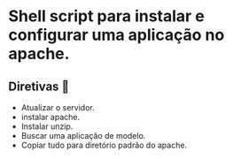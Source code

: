 # Shell script para instalar e configurar uma aplicação no apache.

## Diretivas 📢

- Atualizar o servidor.
- instalar apache.
- Instalar unzip.
- Buscar uma aplicação de modelo.
- Copiar tudo para diretório padrão do apache.
